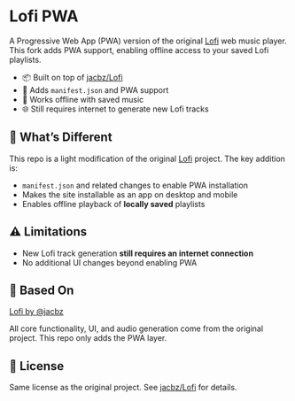 # Lofi PWA

A Progressive Web App (PWA) version of the original [Lofi](https://github.com/jacbz/Lofi) web music player. This fork adds PWA support, enabling offline access to your saved Lofi playlists.

* 📦 Built on top of [jacbz/Lofi](https://github.com/jacbz/Lofi)
* 🚀 Adds `manifest.json` and PWA support
* 📶 Works offline with saved music
* 🌐 Still requires internet to generate new Lofi tracks

## 🔧 What’s Different

This repo is a light modification of the original [Lofi](https://github.com/jacbz/Lofi) project. The key addition is:

* `manifest.json` and related changes to enable PWA installation
* Makes the site installable as an app on desktop and mobile
* Enables offline playback of **locally saved** playlists

## ⚠️ Limitations

* New Lofi track generation **still requires an internet connection**
* No additional UI changes beyond enabling PWA

## 🧱 Based On

[Lofi by @jacbz](https://github.com/jacbz/Lofi)

All core functionality, UI, and audio generation come from the original project. This repo only adds the PWA layer.

## 📄 License

Same license as the original project. See [jacbz/Lofi](https://github.com/jacbz/Lofi) for details.
